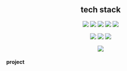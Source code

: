 

<h2 align="center">tech stack</h2> 

<div align="center">
  <a href="https://github.com/ghkd7214/PYTHON/tree/master/study"><img src="https://img.shields.io/badge/Python-3766AB?style=flat-square&logo=Python&logoColor=white&link=https://github.com/ghkd7214/PYTHON/tree/master/study"/></a>
  <a href="https://github.com/ghkd7214/JAVA-1"><img src="https://img.shields.io/badge/Java-007396?style=flat-square&logo=Java&logoColor=white&link=https://github.com/ghkd7214/JAVA-1"/></a>
  <a href="https://github.com/ghkd7214/SPRING"><img src="https://img.shields.io/badge/Spring-6DB33F?style=flat-square&logo=Spring&logoColor=white&link=https://github.com/ghkd7214/SPRING"></a>
  <a href="https://github.com/ghkd7214/SQL"><img src="https://img.shields.io/badge/MySQL-4479A1?style=flat-square&logo=MySQL&logoColor=white&link=https://github.com/ghkd7214/SQL"></a>
  <a href="https://github.com/ghkd7214/JSP"><img src="https://img.shields.io/badge/JSP-007396?style=flat-square&logoColor=white&link=https://github.com/ghkd7214/JSP"/></a>
  
  <a herf=""><img src="https://img.shields.io/badge/JavaScript-F7DF1E?style=flat-square&logo=JavaScript&logoColor=white"></a>
  <a herf=""><img src="https://img.shields.io/badge/CSS-1572B6?style=flat-square&logo=CSS3&logoColor=white"/></a>
  <a herf=""><img src="https://img.shields.io/badge/HTML-E34F26?style=flat-square&logo=HTML5&logoColor=white"/></a>
 
  <a herf=""><img src="https://img.shields.io/badge/AWS-232F3E?style=flat-square&logo=Amazon-AWS&logoColor=white"/></a>
</div>

#### project   

